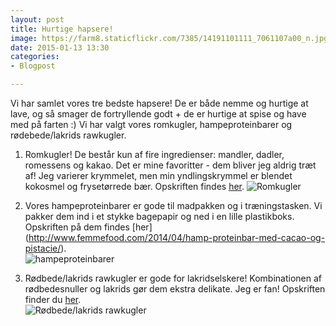 ```yaml
---
layout: post
title: Hurtige hapsere!
image: https://farm8.staticflickr.com/7385/14191101111_7061107a00_n.jpg
date: 2015-01-13 13:30
categories:
- Blogpost

---
```

Vi har samlet vores tre bedste hapsere! De er både nemme og hurtige at lave, og så smager de fortryllende godt + de er hurtige at spise og have med på farten :) Vi har valgt vores romkugler, hampeproteinbarer og rødebede/lakrids rawkugler.
 


1. Romkugler! De består kun af fire ingredienser: mandler, dadler, romessens og kakao. Det er mine favoritter - dem bliver jeg aldrig træt af! Jeg varierer krymmelet, men min yndlingskrymmel er blendet kokosmel og frysetørrede bær. Opskriften findes [her](http://www.femmefood.com/2014/05/rom-troefler/).
![Romkugler](https://farm8.staticflickr.com/7385/14191101111_7061107a00_z.jpg) 


2. Vores hampeproteinbarer er gode til madpakken og i træningstasken. Vi pakker dem ind i et stykke bagepapir og ned i en lille plastikboks. Opskriften på dem findes [her]
(http://www.femmefood.com/2014/04/hamp-proteinbar-med-cacao-og-pistacie/).  
![hampeproteinbarer](https://farm6.staticflickr.com/5489/13665535023_948d0c03d1_z.jpg) 

3. Rødbede/lakrids rawkugler er gode for lakridselskere! Kombinationen af rødbedesnuller og lakrids gør dem ekstra delikate. Jeg er fan! Opskriften finder du [her](http://www.femmefood.com/2014/03/roedbede-lakrids-rawkugler/).   
![Rødbede/lakrids rawkugler](https://farm8.staticflickr.com/7341/12928899353_f8d6e9d9ca_o.png) 

